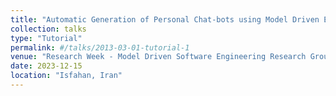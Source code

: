```yaml
---
title: "Automatic Generation of Personal Chat-bots using Model Driven Engineering"
collection: talks
type: "Tutorial"
permalink: #/talks/2013-03-01-tutorial-1
venue: "Research Week - Model Driven Software Engineering Research Group"
date: 2023-12-15
location: "Isfahan, Iran"
---
```

